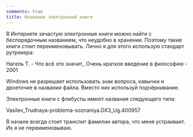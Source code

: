 ```yaml
---
comments: true
title: Название электронной книги
---
```


В Интернете зачастую электронные книги можно найти с беспорядочным названием, что неудобно в хранении. Поэтому такие книги стоит переименовывать. Лично я для этого использую стандарт рутрекера:

Нагель Т. - Что всё это значит_ Очень краткое введение в философию - 2001

Windows не разрешает использовать знак вопроса, кавычки и двоеточие в названии файла. Вместо них используй подчёркивание.

Электронные книги с флибусты имеют названия следующего типа:

Vasilev_Trudnaya-problema-soznaniya.DX3_Ug.400957

В начале всегда стоит транслит фамилии автора, что меня устраивает. Их я не переименовываю.